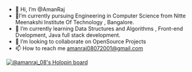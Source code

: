 - 👋 Hi, I’m @AmanRaj
- 🏫I’m currently pursuing Engineering in Computer Science from Nitte Meenakshi Institute Of Technology , Bangalore.
- 🌱 I’m currently learning Data Structures and Algorithms , Front-end Dvelopment, Java full stack development.
- 💞️ I’m looking to collaborate on OpenSource Projects
- 📫 How to reach me amanraj08072001@gmail.com
<!---
AmanRaj08/AmanRaj08 is a ✨ special ✨ repository because its `README.md` (this file) appears on your GitHub profile.
You can click the Preview link to take a look at your changes.
--->
[![@amanraj_08's Holopin board](https://holopin.me/amanraj_08)](https://holopin.io/@amanraj_08)
